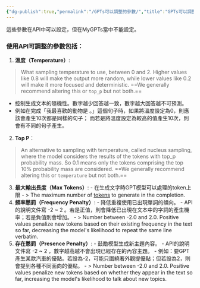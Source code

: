 ```yaml
---
{"dg-publish":true,"permalink":"/GPTs可以調整的參數/","title":"GPTs可以調整的參數","tags":["blog","ai","chatgpt"],"created":"2023-11-27T00:00:00.000Z","updated":"2024-08-13T15:57"}
---
```



這些參數在API中可以設定，但在MyGPTs當中不能設定。

### 使用API可調整的參數包括：

1. **溫度（Temperature）**:

> What sampling temperature to use, between 0 and 2. Higher values like 0.8 will make the output more random, while lower values like 0.2 will make it more focused and deterministic.
> ==We generally recommend altering this or `top_p` but not both.==

- 控制生成文本的隨機性。數字越少回答越一致，數字越大回答越不可預測。
- 例如在完成「我最喜歡的動物是  。」這個句子時，如果將溫度設定為0，則應該會產生10次都是同樣的句子； 而若是將溫度設定為較高的值產生10次，則會有不同的句子產生。


2. **Top P**：

> An alternative to sampling with temperature, called nucleus sampling, where the model considers the results of the tokens with top_p probability mass. So 0.1 means only the tokens comprising the top 10% probability mass are considered.
> ==We generally recommend altering this or `temperature` but not both.==

3. **最大輸出長度（Max Tokens）**:
		- 在生成文字時GPT模型可以處理的token上限
		- > The maximum number of [tokens](https://platform.openai.com/tokenizer) to generate in the completion.
4. **頻率懲罰（Frequency Penalty）**:
		- 降低重複使用已出現單詞的傾向。
		- API的說明文件寫 -2 ~ 2 。若是正值，則會降低已出現在文本中的字詞的產生機率；若是負值則會增加。
		- > Number between -2.0 and 2.0. Positive values penalize new tokens based on their existing frequency in the text so far, decreasing the model's likelihood to repeat the same line verbatim.
5. **存在懲罰（Presence Penalty）**:
		- 鼓勵模型生成新主題內容。
		- API的說明文件寫 -2 ~ 2 ，數字越高越不會出現已經存在的內容主題。
			- 例如：要GPT產生某款汽車的優點。若設為-2，可能只圍繞著外觀提優點；但若設為2，則會提到各種不同面向的優點。
		- > Number between -2.0 and 2.0. Positive values penalize new tokens based on whether they appear in the text so far, increasing the model's likelihood to talk about new topics.
